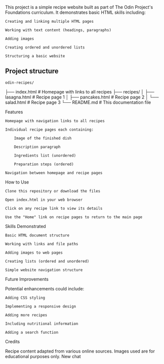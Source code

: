 
This project is a simple recipe website built as part of The Odin Project's Foundations curriculum. It demonstrates basic HTML skills including:

    Creating and linking multiple HTML pages

    Working with text content (headings, paragraphs)

    Adding images

    Creating ordered and unordered lists

    Structuring a basic website

## Project structure 

    odin-recipes/
├── index.html            # Homepage with links to all recipes
├── recipes/
│   ├── lasagna.html      # Recipe page 1
│   ├── pancakes.html     # Recipe page 2
│   └── salad.html        # Recipe page 3
└── README.md             # This documentation file

Features

    Homepage with navigation links to all recipes

    Individual recipe pages each containing:

        Image of the finished dish

        Description paragraph

        Ingredients list (unordered)

        Preparation steps (ordered)

    Navigation between homepage and recipe pages

How to Use

    Clone this repository or download the files

    Open index.html in your web browser

    Click on any recipe link to view its details

    Use the "Home" link on recipe pages to return to the main page

Skills Demonstrated

    Basic HTML document structure

    Working with links and file paths

    Adding images to web pages

    Creating lists (ordered and unordered)

    Simple website navigation structure

Future Improvements

Potential enhancements could include:

    Adding CSS styling

    Implementing a responsive design

    Adding more recipes

    Including nutritional information

    Adding a search function

Credits

Recipe content adapted from various online sources. Images used are for educational purposes only.
New chat
